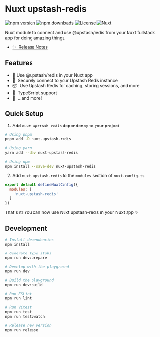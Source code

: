 <!--
Get your module up and running quickly.

Find and replace all on all files (CMD+SHIFT+F):
- Name: Nuxt upstash-redis
- Package name: nuxt-upstash-redis
- Description: Nuxt module to connect and use @upstash/redis from your fullstack app
-->

# Nuxt upstash-redis


[![npm version][npm-version-src]][npm-version-href]
[![npm downloads][npm-downloads-src]][npm-downloads-href]
[![License][license-src]][license-href]
[![Nuxt][nuxt-src]][nuxt-href]

Nuxt module to connect and use @upstash/redis from your Nuxt fullstack app for doing amazing things.

- [✨ &nbsp;Release Notes](/CHANGELOG.md)
<!-- - [🏀 Online playground](https://stackblitz.com/github/your-org/nuxt-upstash-redis?file=playground%2Fapp.vue) -->
<!-- - [📖 &nbsp;Documentation](https://example.com) -->

## Features

<!-- Highlight some of the features your module provide here -->
- 🚀 Use @upstash/redis in your Nuxt app
- 🔐 &nbsp;Securely connect to your Upstash Redis instance
- 📦 &nbsp;Use Upstash Redis for caching, storing sessions, and more
- 📖 &nbsp;TypeScript support
- 🎉 &nbsp;...and more!


## Quick Setup

1. Add `nuxt-upstash-redis` dependency to your project

```bash
# Using pnpm
pnpm add -D nuxt-upstash-redis

# Using yarn
yarn add --dev nuxt-upstash-redis

# Using npm
npm install --save-dev nuxt-upstash-redis
```

2. Add `nuxt-upstash-redis` to the `modules` section of `nuxt.config.ts`

```js
export default defineNuxtConfig({
  modules: [
    'nuxt-upstash-redis'
  ]
})
```

That's it! You can now use Nuxt upstash-redis in your Nuxt app ✨

## Development

```bash
# Install dependencies
npm install

# Generate type stubs
npm run dev:prepare

# Develop with the playground
npm run dev

# Build the playground
npm run dev:build

# Run ESLint
npm run lint

# Run Vitest
npm run test
npm run test:watch

# Release new version
npm run release
```

<!-- Badges -->
[npm-version-src]: https://img.shields.io/npm/v/nuxt-upstash-redis/latest.svg?style=flat&colorA=18181B&colorB=28CF8D
[npm-version-href]: https://npmjs.com/package/nuxt-upstash-redis

[npm-downloads-src]: https://img.shields.io/npm/dm/nuxt-upstash-redis.svg?style=flat&colorA=18181B&colorB=28CF8D
[npm-downloads-href]: https://npmjs.com/package/nuxt-upstash-redis

[license-src]: https://img.shields.io/npm/l/nuxt-upstash-redis.svg?style=flat&colorA=18181B&colorB=28CF8D
[license-href]: https://npmjs.com/package/nuxt-upstash-redis

[nuxt-src]: https://img.shields.io/badge/Nuxt-18181B?logo=nuxt.js
[nuxt-href]: https://nuxt.com
